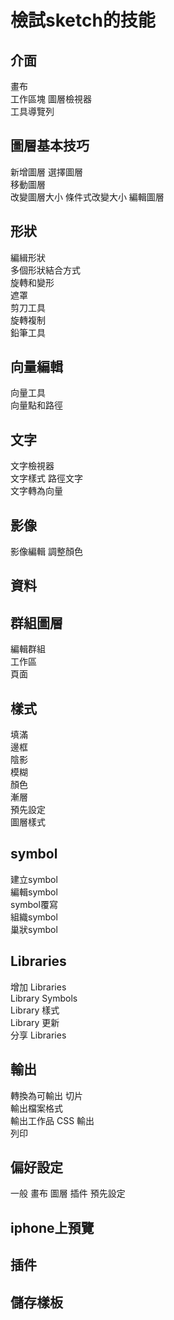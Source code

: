 # 檢試sketch的技能
## 介面
畫布  
工作區塊 
圖層檢視器  
工具導覽列 
 

## 圖層基本技巧
新增圖層 
選擇圖層  
移動圖層  
改變圖層大小 
條件式改變大小 
編輯圖層 

## 形狀
編緝形狀  
多個形狀結合方式  
旋轉和變形  
遮罩  
剪刀工具  
旋轉複制  
鉛筆工具  

## 向量編輯
向量工具  
向量點和路徑  

## 文字
文字檢視器  
文字樣式 
路徑文字  
文字轉為向量  

## 影像
影像編輯 
調整顏色 

## 資料

## 群組圖層
編輯群組  
工作區  
頁面  

## 樣式
填滿  
邊框  
陰影  
模糊  
顏色  
漸層  
預先設定  
圖層樣式  

## symbol
建立symbol  
編輯symbol  
symbol覆寫  
組織symbol  
巢狀symbol  

## Libraries
增加 Libraries  
Library Symbols  
Library 樣式  
Library 更新  
分享 Libraries  

## 輸出
轉換為可輸出 
切片  
輸出檔案格式  
輸出工作品 
CSS 輸出  
列印

## 偏好設定
一般
畫布
圖層
插件
預先設定

## iphone上預覽
## 插件
## 儲存樣板  
